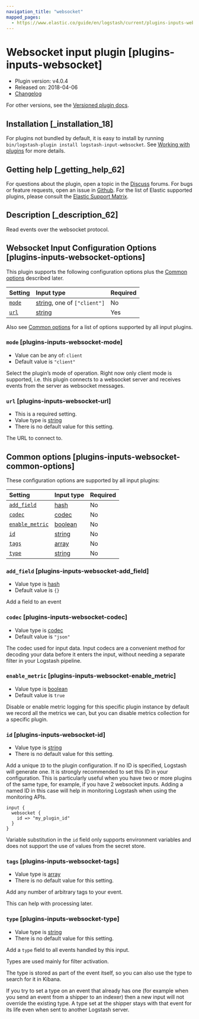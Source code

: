 ```yaml
---
navigation_title: "websocket"
mapped_pages:
  - https://www.elastic.co/guide/en/logstash/current/plugins-inputs-websocket.html
---
```


# Websocket input plugin [plugins-inputs-websocket]

* Plugin version: v4.0.4
* Released on: 2018-04-06
* [Changelog](https://github.com/logstash-plugins/logstash-input-websocket/blob/v4.0.4/CHANGELOG.md)

For other versions, see the [Versioned plugin docs](https://www.elastic.co/guide/en/logstash-versioned-plugins/current/input-websocket-index.html).

## Installation [_installation_18]

For plugins not bundled by default, it is easy to install by running `bin/logstash-plugin install logstash-input-websocket`. See [Working with plugins](https://www.elastic.co/guide/en/logstash/8.18/working-with-plugins.html) for more details.

## Getting help [_getting_help_62]

For questions about the plugin, open a topic in the [Discuss](http://discuss.elastic.co) forums. For bugs or feature requests, open an issue in [Github](https://github.com/logstash-plugins/logstash-input-websocket). For the list of Elastic supported plugins, please consult the [Elastic Support Matrix](https://www.elastic.co/support/matrix#logstash_plugins).

## Description [_description_62]

Read events over the websocket protocol.

## Websocket Input Configuration Options [plugins-inputs-websocket-options]

This plugin supports the following configuration options plus the [Common options](plugins-inputs-websocket.md#plugins-inputs-websocket-common-options) described later.

| Setting | Input type | Required |
| :- | :- | :- |
| [`mode`](plugins-inputs-websocket.md#plugins-inputs-websocket-mode) | [string](value-types.md#string), one of `["client"]` | No |
| [`url`](plugins-inputs-websocket.md#plugins-inputs-websocket-url) | [string](value-types.md#string) | Yes |

Also see [Common options](plugins-inputs-websocket.md#plugins-inputs-websocket-common-options) for a list of options supported by all input plugins.

### `mode` [plugins-inputs-websocket-mode]

* Value can be any of: `client`
* Default value is `"client"`

Select the plugin’s mode of operation. Right now only client mode is supported, i.e. this plugin connects to a websocket server and receives events from the server as websocket messages.

### `url` [plugins-inputs-websocket-url]

* This is a required setting.
* Value type is [string](value-types.md#string)
* There is no default value for this setting.

The URL to connect to.

## Common options [plugins-inputs-websocket-common-options]

These configuration options are supported by all input plugins:

| Setting | Input type | Required |
| :- | :- | :- |
| [`add_field`](plugins-inputs-websocket.md#plugins-inputs-websocket-add_field) | [hash](value-types.md#hash) | No |
| [`codec`](plugins-inputs-websocket.md#plugins-inputs-websocket-codec) | [codec](value-types.md#codec) | No |
| [`enable_metric`](plugins-inputs-websocket.md#plugins-inputs-websocket-enable_metric) | [boolean](value-types.md#boolean) | No |
| [`id`](plugins-inputs-websocket.md#plugins-inputs-websocket-id) | [string](value-types.md#string) | No |
| [`tags`](plugins-inputs-websocket.md#plugins-inputs-websocket-tags) | [array](value-types.md#array) | No |
| [`type`](plugins-inputs-websocket.md#plugins-inputs-websocket-type) | [string](value-types.md#string) | No |

### `add_field` [plugins-inputs-websocket-add_field]

* Value type is [hash](value-types.md#hash)
* Default value is `{}`

Add a field to an event

### `codec` [plugins-inputs-websocket-codec]

* Value type is [codec](value-types.md#codec)
* Default value is `"json"`

The codec used for input data. Input codecs are a convenient method for decoding your data before it enters the input, without needing a separate filter in your Logstash pipeline.

### `enable_metric` [plugins-inputs-websocket-enable_metric]

* Value type is [boolean](value-types.md#boolean)
* Default value is `true`

Disable or enable metric logging for this specific plugin instance by default we record all the metrics we can, but you can disable metrics collection for a specific plugin.

### `id` [plugins-inputs-websocket-id]

* Value type is [string](value-types.md#string)
* There is no default value for this setting.

Add a unique `ID` to the plugin configuration. If no ID is specified, Logstash will generate one. It is strongly recommended to set this ID in your configuration. This is particularly useful when you have two or more plugins of the same type, for example, if you have 2 websocket inputs. Adding a named ID in this case will help in monitoring Logstash when using the monitoring APIs.

```
input {
  websocket {
    id => "my_plugin_id"
  }
}
```

Variable substitution in the `id` field only supports environment variables and does not support the use of values from the secret store.

### `tags` [plugins-inputs-websocket-tags]

* Value type is [array](value-types.md#array)
* There is no default value for this setting.

Add any number of arbitrary tags to your event.

This can help with processing later.

### `type` [plugins-inputs-websocket-type]

* Value type is [string](value-types.md#string)
* There is no default value for this setting.

Add a `type` field to all events handled by this input.

Types are used mainly for filter activation.

The type is stored as part of the event itself, so you can also use the type to search for it in Kibana.

If you try to set a type on an event that already has one (for example when you send an event from a shipper to an indexer) then a new input will not override the existing type. A type set at the shipper stays with that event for its life even when sent to another Logstash server.
